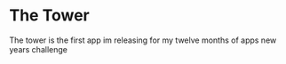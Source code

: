 # The Tower
The tower is the first app im releasing for my twelve months of apps new years challenge
